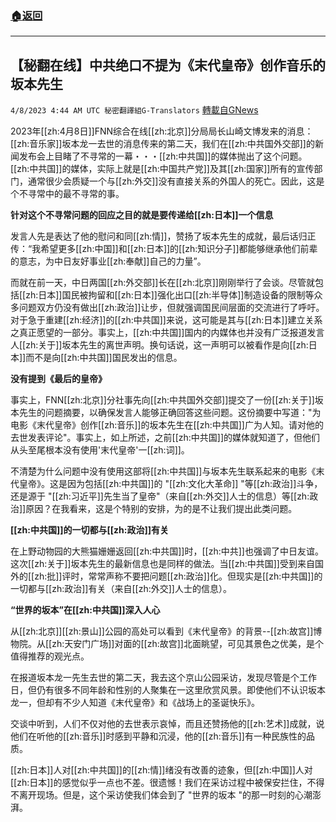 ###  [:house:返回](README.md)
---


## 【秘翻在线】中共绝口不提为《末代皇帝》创作音乐的坂本先生
`4/8/2023 4:44 AM UTC 秘密翻譯組G-Translators` [轉載自GNews](https://gnews.org/articles/1079218)

         

2023年[[zh:4月8日]]FNN综合在线[[zh:北京]]分局局长山崎文博发来的消息：[[zh:音乐家]]坂本龙一去世的消息传来的第二天，我们在[[zh:中共国外交部]]的新闻发布会上目睹了不寻常的一幕・・・[[zh:中共国]]的媒体抛出了这个问题。[[zh:中共国]]的媒体，实际上就是[[zh:中国共产党]]及其[[zh:国家]]所有的宣传部门，通常很少会质疑一个与[[zh:外交]]没有直接关系的外国人的死亡。因此，这是个不寻常中的最不寻常的事。

**针对这个不寻常问题的回应之目的就是要传递给[[zh:日本]]一个信息**

发言人先是表达了他的慰问和同[[zh:情]]，赞扬了坂本先生的成就，最后话归正传：“我希望更多[[zh:中国]]和[[zh:日本]]的[[zh:知识分子]]都能够继承他们前辈的意志，为中日友好事业[[zh:奉献]]自己的力量”。

而就在前一天，中日两国[[zh:外交部]]长在[[zh:北京]]刚刚举行了会谈。尽管就包括[[zh:日本]]国民被拘留和[[zh:日本]]强化出口[[zh:半导体]]制造设备的限制等众多问题双方仍没有做出[[zh:政治]]让步，但就强调国民间层面的交流进行了呼吁。对于急于重建[[zh:经济]]的[[zh:中共国]]来说，这可能是其与[[zh:日本]]建立关系之真正愿望的一部分。事实上，[[zh:中共国]]国内的内媒体也并没有广泛报道发言人[[zh:关于]]坂本先生的离世声明。换句话说，这一声明可以被看作是向[[zh:日本]]而不是向[[zh:中共国]]国民发出的信息。

**没有提到《最后的皇帝》**

事实上，FNN[[zh:北京]]分社事先向[[zh:中共国外交部]]提交了一份[[zh:关于]]坂本先生的问题摘要，以确保发言人能够正确回答这些问题。这份摘要中写道："为电影《末代皇帝》创作[[zh:音乐]]的坂本先生在[[zh:中共国]]广为人知。请对他的去世发表评论"。事实上，如上所述，之前[[zh:中共国]]的媒体就知道了，但他们从头至尾根本没有使用'末代皇帝'一[[zh:词]]。

不清楚为什么问题中没有使用这部将[[zh:中共国]]与坂本先生联系起来的电影《末代皇帝》。这是因为包括[[zh:中共国]]的 "[[zh:文化大革命]] "等[[zh:政治]]斗争，还是源于 "[[zh:习近平]]先生当了皇帝"（来自[[zh:外交]]人士的信息）等[[zh:政治]]原因？在我看来，这是个特别的安排，为的是不让我们提出此类问题。

**[[zh:中共国]]的一切都与[[zh:政治]]有关**

在上野动物园的大熊猫姗姗返回[[zh:中共国]]时，[[zh:中共]]也强调了中日友谊。这次[[zh:关于]]坂本先生的最新信息也是同样的做法。当[[zh:中共国]]受到来自国外的[[zh:批]]评时，常常声称不要把问题[[zh:政治]]化。但现实是[[zh:中共国]]的一切都与[[zh:政治]]有关（来自[[zh:外交]]人士的信息）。

**“世界的坂本”在[[zh:中共国]]深入人心**

从[[zh:北京]][[zh:景山]]公园的高处可以看到《末代皇帝》的背景\--[[zh:故宫]]博物院。从[[zh:天安门广场]]对面的[[zh:故宫]]北面眺望，可见其景色之优美，是个值得推荐的观光点。

在报道坂本龙一先生去世的第二天，我去这个京山公园采访，发现尽管是个工作日，但仍有很多不同年龄和性别的人聚集在一这里欣赏风景。即使他们不认识坂本龙一，但却有不少人知道《末代皇帝》和《战场上的圣诞快乐》。

交谈中听到，人们不仅对他的去世表示哀悼，而且还赞扬他的[[zh:艺术]]成就，说他们在听他的[[zh:音乐]]时感到平静和沉浸，他的[[zh:音乐]]有一种民族性的品质。

[[zh:日本]]人对[[zh:中共国]]的[[zh:情]]绪没有改善的迹象，但[[zh:中国]]人对[[zh:日本]]的感觉似乎一点也不差。很遗憾！我们在采访过程中被保安拦住，不得不离开现场。但是，这个采访使我们体会到了 "世界的坂本 "的那一时刻的心潮澎湃。
